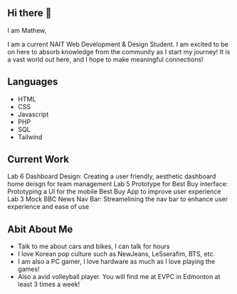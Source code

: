 ## Hi there 👋
I am Mathew,

I am a current NAIT Web Development & Design Student. I am excited to be on here to absorb knowledge from the community as I start my journey!
It is a vast world out here, and I hope to make meaningful connections!

## Languages 

- HTML
- CSS
- Javascript
- PHP
- SQL
- Tailwind


## Current Work
Lab 6 Dashboard Design: Creating a user friendly, aesthetic dashboard home deisgn for team management
Lab 5 Prototype for Best Buy interface: Prototyping a UI for the mobile Best Buy App to improve user experience
Lab 3 Mock BBC News Nav Bar: Streamelining the nav bar to enhance user experience and ease of use

## Abit About Me

- Talk to me about cars and bikes, I can talk for hours
- I love Korean pop culture such as NewJeans, LeSserafim, BTS, etc.
- I am also a PC gamer, I love hardware as much as I love playing the games!
- Also a avid volleyball player. You will find me at EVPC in Edmonton at least 3 times a week!
